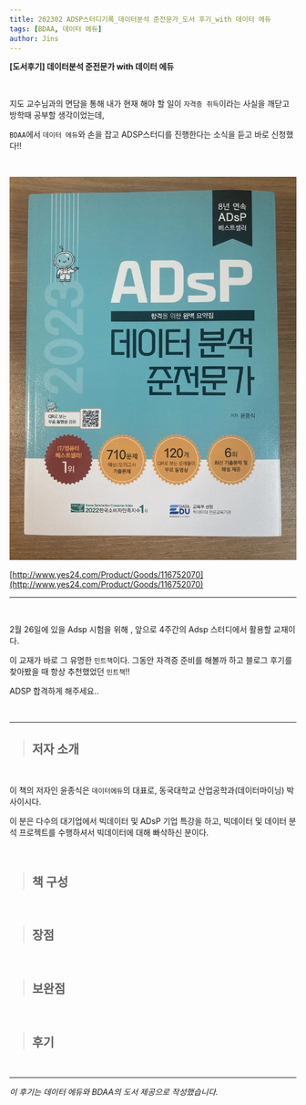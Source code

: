 ```yaml
---
title: 202302 ADSP스터디기록_데이터분석 준전문가_도서 후기_with 데이터 에듀
tags: [BDAA, 데이터 에듀]
author: Jins
---
```


**[도서후기] 데이터분석 준전문가 with 데이터 에듀**

<br/>

지도 교수님과의 면담을 통해 내가 현재 해야 할 일이 `자격증 취득`이라는 사실을 깨닫고 방학때 공부할 생각이었는데,

`BDAA`에서 `데이터 에듀`와 손을 잡고 ADSP스터디를 진행한다는 소식을 듣고 바로 신청했다!! 

<br/>

![도서](_images/IMG_5042.jpg)

[http://www.yes24.com/Product/Goods/116752070](http://www.yes24.com/Product/Goods/116752070)

---

<br/>

2월 26일에 있을 Adsp 시험을 위해 , 앞으로 4주간의 Adsp 스터디에서 활용할 교재이다.

이 교재가 바로 그 유명한 `민트책`이다. 그동안 자격증 준비를 해볼까 하고 블로그 후기를 찾아봤을 때 항상 추천했었던 `민트책`!!

ADSP 합격하게 해주세요..

<br/>

---

> ## 저자 소개 ##

<br/>

이 책의 저자인 윤종식은 `데이터에듀`의 대표로,  동국대학교 산업공학과(데이터마이닝) 박사이시다.

이 분은 다수의 대기업에서 빅데이터 및 ADsP 기업 특강을 하고, 빅데이터 및 데이터 분석 프로젝트를 수행하셔서  빅데이터에 대해 빠삭하신 분이다.


<br/>

> ## 책 구성 ##

<br/>

> ## 장점 ## 

<br/>

> ## 보완점 ##

<br/>

> ## 후기 ## 

<br/>

---
*이 후기는 데이터 에듀와 BDAA의 도서 제공으로  작성했습니다.*
